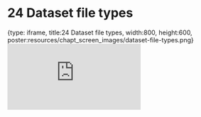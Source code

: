 # 24 Dataset file types
 
{type: iframe, title:24 Dataset file types, width:800, height:600, poster:resources/chapt_screen_images/dataset-file-types.png}
![](https://datatrail-jhu.github.io/DataTrail/no_toc/dataset-file-types.html)
 

 
